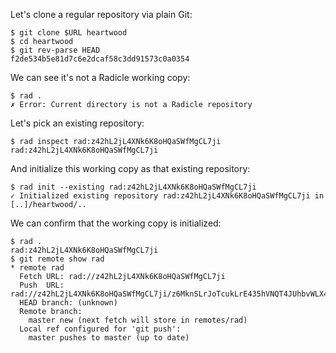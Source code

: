 Let's clone a regular repository via plain Git:
```
$ git clone $URL heartwood
$ cd heartwood
$ git rev-parse HEAD
f2de534b5e81d7c6e2dcaf58c3dd91573c0a0354
```

We can see it's not a Radicle working copy:
``` (fail)
$ rad .
✗ Error: Current directory is not a Radicle repository
```

Let's pick an existing repository:
```
$ rad inspect rad:z42hL2jL4XNk6K8oHQaSWfMgCL7ji
rad:z42hL2jL4XNk6K8oHQaSWfMgCL7ji
```

And initialize this working copy as that existing repository:
```
$ rad init --existing rad:z42hL2jL4XNk6K8oHQaSWfMgCL7ji
✓ Initialized existing repository rad:z42hL2jL4XNk6K8oHQaSWfMgCL7ji in [..]/heartwood/..
```

We can confirm that the working copy is initialized:
```
$ rad .
rad:z42hL2jL4XNk6K8oHQaSWfMgCL7ji
$ git remote show rad
* remote rad
  Fetch URL: rad://z42hL2jL4XNk6K8oHQaSWfMgCL7ji
  Push  URL: rad://z42hL2jL4XNk6K8oHQaSWfMgCL7ji/z6MknSLrJoTcukLrE435hVNQT4JUhbvWLX4kUzqkEStBU8Vi
  HEAD branch: (unknown)
  Remote branch:
    master new (next fetch will store in remotes/rad)
  Local ref configured for 'git push':
    master pushes to master (up to date)
```

